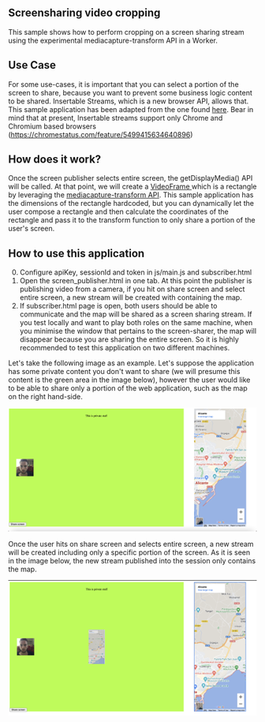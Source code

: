 ## Screensharing video cropping

This sample shows how to perform cropping on a screen sharing stream using the experimental mediacapture-transform API in a Worker.

## Use Case

For some use-cases, it is important that you can select a portion of the screen to share, because you want to prevent some business logic content to be shared. Insertable Streams, which is a new browser API, allows that. This sample application has been adapted from the one found [here](https://webrtc.github.io/samples/). Bear in mind that at present, Insertable streams support only Chrome and Chromium based browsers (https://chromestatus.com/feature/5499415634640896)

## How does it work?

Once the screen publisher selects entire screen, the getDisplayMedia() API will be called. At that point, we will create a [VideoFrame ](https://developer.mozilla.org/en-US/docs/Web/API/VideoFrame) which is a rectangle by leveraging the [mediacapture-transform API](https://github.com/w3c/mediacapture-transform). This sample application has the dimensions of the rectangle hardcoded, but you can dynamically let the user compose a rectangle and then calculate the coordinates of the rectangle and pass it to the transform function to only share a portion of the user's screen.

## How to use this application

0. Configure apiKey, sessionId and token in js/main.js and subscriber.html
1. Open the screen_publisher.html in one tab. At this point the publisher is publishing video from a camera, if you hit on share screen and select entire screen, a new stream will be created with containing the map.
2. If subscriber.html page is open, both users should be able to communicate and the map will be shared as a screen sharing stream. If you test locally and want to play both roles on the same machine, when you minimise the window that pertains to the screen-sharer, the map will disappear because you are sharing the entire screen. So it is highly recommended to test this application on two different machines.

Let's take the following image as an example. Let's suppose the application has some private content you don't want to share (we will presume this content is the green area in the image below), however the user would like to be able to share only a portion of the web application, such as the map on the right hand-side.

![Private screen](https://github.com/nexmo-se/videocropping-insertable-streams/blob/main/images/private_screen.png?raw=true)

Once the user hits on share screen and selects entire screen, a new stream will be created including only a specific portion of the screen. As it is seen in the image below, the new stream published into the session only contains the map.

![Stream shared](https://github.com/nexmo-se/videocropping-insertable-streams/blob/main/images/private_screen_sharing.png?raw=true)
